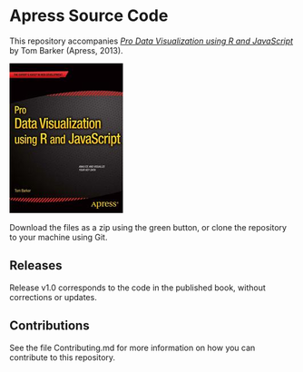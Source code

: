 # Apress Source Code

This repository accompanies [*Pro Data Visualization using R and JavaScript*](http://www.apress.com/9781430258063) by Tom Barker (Apress, 2013).

![Cover image](9781430258063.jpg)

Download the files as a zip using the green button, or clone the repository to your machine using Git.

## Releases

Release v1.0 corresponds to the code in the published book, without corrections or updates.

## Contributions

See the file Contributing.md for more information on how you can contribute to this repository.
